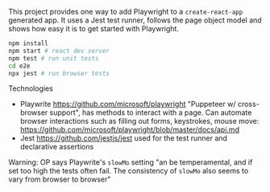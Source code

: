This project provides one way to add Playwright to a `create-react-app` generated app. It uses a Jest test runner, follows the page object model and shows how easy it is to get started with Playwright.

```sh
npm install
npm start # react dev server
npm test # run unit tests
cd e2e
npx jest # run browser tests
```

Technologies
* Playwrite https://github.com/microsoft/playwright "Puppeteer w/ cross-browser support", has methods to interact with a page. Can automate browser interactions such as filling out forms, keystrokes, mouse move: https://github.com/microsoft/playwright/blob/master/docs/api.md
* Jest https://github.com/jestjs/jest used for the test runner and declarative assertions

Warning: OP says Playwrite's `slowMo` setting "an be temperamental, and if set too high the tests often fail. The consistency of `slowMo` also seems to vary from browser to browser"